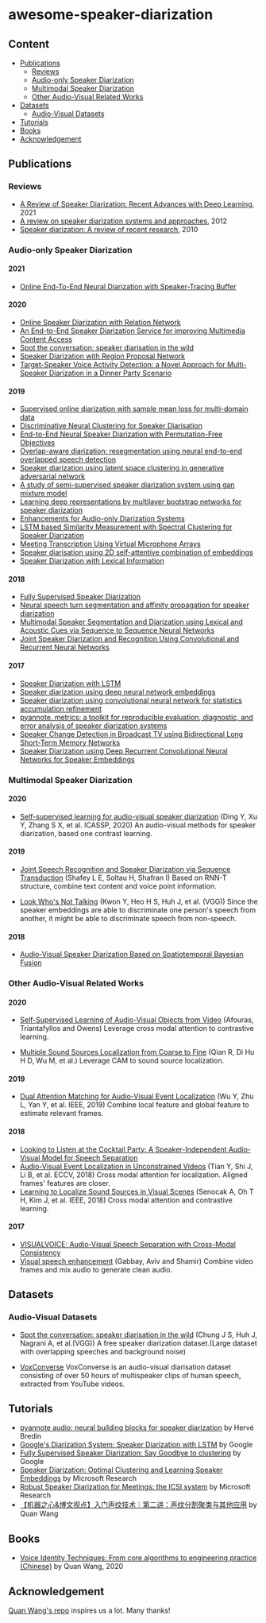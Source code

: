 # awesome-speaker-diarization

## Content
* [Publications](#Publications)
  * [Reviews](#Reviews)
  * [Audio-only Speaker Diarization](#Audio-only-Speaker-Diarization)
  * [Multimodal Speaker Diarization](#Multimodal-Speaker-Diarization)
  * [Other Audio-Visual Related Works](#Other-Audio-Visual-Related-Works)
* [Datasets](#Datasets)
  * [Audio-Visual Datasets](#Audio-Visual-Datasets)
* [Tutorials](#Tutorials)
* [Books](#Books)
* [Acknowledgement](#Acknowledgement)


## Publications

### Reviews
* [A Review of Speaker Diarization: Recent Advances with Deep Learning](https://arxiv.org/pdf/2101.09624.pdf), 2021
* [A review on speaker diarization systems and approaches](https://www.sciencedirect.com/science/article/abs/pii/S0167639312000696), 2012
* [Speaker diarization: A review of recent research](http://www.eurecom.fr/fr/publication/3152/download/mm-publi-3152.pdf), 2010

### Audio-only Speaker Diarization

#### 2021
* [Online End-To-End Neural Diarization with Speaker-Tracing Buffer](https://arxiv.org/pdf/2006.02616v2.pdf)

#### 2020

* [Online Speaker Diarization with Relation Network](https://arxiv.org/abs/2009.08162)
* [An End-to-End Speaker Diarization Service for improving Multimedia Content Access](https://nem-initiative.org/wp-content/uploads/2020/07/1-4-an_end_to_end_speaker_diarization_service_for_improving_multimedia_content_access.pdf)
* [Spot the conversation: speaker diarisation in the wild](https://arxiv.org/abs/2007.01216)
* [Speaker Diarization with Region Proposal Network](https://arxiv.org/abs/2002.06220)
* [Target-Speaker Voice Activity Detection: a Novel Approach for Multi-Speaker Diarization in a Dinner Party Scenario](https://arxiv.org/abs/2005.07272)

#### 2019
* [Supervised online diarization with sample mean loss for multi-domain data](https://arxiv.org/abs/1911.01266)
* [Discriminative Neural Clustering for Speaker Diarisation](https://arxiv.org/abs/1910.09703)
* [End-to-End Neural Speaker Diarization with Permutation-Free Objectives](https://arxiv.org/abs/1909.05952)
* [Overlap-aware diarization: resegmentation using neural end-to-end overlapped speech detection](https://arxiv.org/abs/1910.11646)
* [Speaker diarization using latent space clustering in generative adversarial network](https://arxiv.org/abs/1910.11398)
* [A study of semi-supervised speaker diarization system using gan mixture model](https://arxiv.org/abs/1910.11416)
* [Learning deep representations by multilayer bootstrap networks for speaker diarization](https://arxiv.org/abs/1910.10969)
* [Enhancements for Audio-only Diarization Systems](https://arxiv.org/abs/1909.00082)
* [LSTM based Similarity Measurement with Spectral Clustering for Speaker Diarization](https://arxiv.org/abs/1907.10393)
* [Meeting Transcription Using Virtual Microphone Arrays](https://www.microsoft.com/en-us/research/uploads/prod/2019/05/DenmarkTechReport-5ccb8b095c8f3.pdf)
* [Speaker diarisation using 2D self-attentive combination of embeddings](https://arxiv.org/abs/1902.03190)
* [Speaker Diarization with Lexical Information](https://arxiv.org/abs/2004.06756)

#### 2018
* [Fully Supervised Speaker Diarization](https://arxiv.org/abs/1810.04719)
* [Neural speech turn segmentation and affinity propagation for speaker diarization](https://hal.archives-ouvertes.fr/hal-01912236/)
* [Multimodal Speaker Segmentation and Diarization using Lexical and Acoustic Cues via Sequence to Sequence Neural Networks](https://arxiv.org/abs/1805.10731)
* [Joint Speaker Diarization and Recognition Using Convolutional and Recurrent Neural Networks](https://ieeexplore.ieee.org/abstract/document/8461666)

#### 2017
* [Speaker Diarization with LSTM](https://arxiv.org/abs/1710.10468)
* [Speaker diarization using deep neural network embeddings](http://danielpovey.com/files/2017_icassp_diarization_embeddings.pdf)
* [Speaker diarization using convolutional neural network for statistics accumulation refinement](https://pdfs.semanticscholar.org/35c4/0fde977932d8a3cd24f5a1724c9dbca8b38d.pdf)
* [pyannote. metrics: a toolkit for reproducible evaluation, diagnostic, and error analysis of speaker diarization systems](https://www.isca-speech.org/archive/Interspeech_2017/pdfs/0411.PDF)
* [Speaker Change Detection in Broadcast TV using Bidirectional Long Short-Term Memory Networks](https://pdfs.semanticscholar.org/edff/b62b32ffcc2b5cc846e26375cb300fac9ecc.pdf)
* [Speaker Diarization using Deep Recurrent Convolutional Neural Networks for Speaker Embeddings](https://arxiv.org/abs/1708.02840)

### Multimodal Speaker Diarization

#### 2020
* [Self-supervised learning for audio-visual speaker diarization](https://ieeexplore.ieee.org/abstract/document/9054376) (Ding Y, Xu Y, Zhang S X, et al. ICASSP, 2020) An audio-visual methods for speaker diarization, based one contrast learning.


#### 2019
* [Joint Speech Recognition and Speaker Diarization via Sequence Transduction](https://arxiv.org/abs/1907.05337) (Shafey L E, Soltau H, Shafran I) Based on RNN-T structure, combine text content and voice point information.

* [Look Who's Not Talking](https://arxiv.org/abs/2011.14885) (Kwon Y, Heo H S, Huh J, et al. (VGG)) Since the speaker embeddings are able to discriminate one person's speech from another, it might be able to discriminate speech from non-speech.

#### 2018
* [Audio-Visual Speaker Diarization Based on Spatiotemporal Bayesian Fusion](https://ieeexplore.ieee.org/abstract/document/7807334)



### Other Audio-Visual Related Works
#### 2020
* [Self-Supervised Learning of Audio-Visual Objects from Video](https://arxiv.org/abs/2008.04237) (Afouras, Triantafyllos and Owens) Leverage cross modal attention to contrastive learning.

* [Multiple Sound Sources Localization from Coarse to Fine](https://link.springer.com/content/pdf/10.1007/978-3-030-58565-5_18.pdf) (Qian R, Di Hu H D, Wu M, et al.) Leverage CAM to sound source localization.

#### 2019

* [Dual Attention Matching for Audio-Visual Event Localization](https://openaccess.thecvf.com/content_ICCV_2019/html/Wu_Dual_Attention_Matching_for_Audio-Visual_Event_Localization_ICCV_2019_paper.html) (Wu Y, Zhu L, Yan Y, et al. IEEE, 2019) Combine local feature and global feature to estimate relevant frames.

#### 2018
* [Looking to Listen at the Cocktail Party: A Speaker-Independent Audio-Visual Model for Speech Separation](https://arxiv.org/abs/1804.03619)
* [Audio-Visual Event Localization in Unconstrained Videos](https://openaccess.thecvf.com/content_ECCV_2018/papers/Yapeng_Tian_Audio-Visual_Event_Localization_ECCV_2018_paper.pdf) (Tian Y, Shi J, Li B, et al. ECCV, 2018) Cross modal attention for localization. Aligned frames' features are closer.
* [Learning to Localize Sound Sources in Visual Scenes](https://openaccess.thecvf.com/content_cvpr_2018/html/Senocak_Learning_to_Localize_CVPR_2018_paper.html) (Senocak A, Oh T H, Kim J, et al. IEEE, 2018) Cross modal attention and contrastive learning. 

#### 2017
* [VISUALVOICE: Audio-Visual Speech Separation with Cross-Modal Consistency](https://ieeexplore.ieee.org/abstract/document/7807334)
* [Visual speech enhancement](https://arxiv.org/abs/1711.08789) (Gabbay, Aviv and Shamir) Combine video frames and mix audio to generate clean audio.



## Datasets

### Audio-Visual Datasets
* [Spot the conversation: speaker diarisation in the wild](https://arxiv.org/abs/2007.01216) (Chung J S, Huh J, Nagrani A, et al.(VGG)) A free speaker diarization dataset.(Large dataset with overlapping speeches and background noise)

* [VoxConverse](https://github.com/joonson/voxconverse) VoxConverse is an audio-visual diarisation dataset consisting of over 50 hours of multispeaker clips of human speech, extracted from YouTube videos.

## Tutorials
* [pyannote audio: neural building blocks for speaker diarization](https://www.youtube.com/watch?v=37R_R82lfwA) by Hervé Bredin
* [Google's Diarization System: Speaker Diarization with LSTM](https://www.youtube.com/watch?v=pjxGPZQeeO4) by Google
* [Fully Supervised Speaker Diarization: Say Goodbye to clustering](https://www.youtube.com/watch?v=pGkqwRPzx9U) by Google
* [Speaker Diarization: Optimal Clustering and Learning Speaker Embeddings](https://www.youtube.com/watch?v=vcyB8xb1-ys) by Microsoft Research
* [Robust Speaker Diarization for Meetings: the ICSI system](https://www.youtube.com/watch?v=kEcUcfLmIS0) by Microsoft Research
* [【机器之心&博文视点】入门声纹技术｜第二讲：声纹分割聚类与其他应用](https://www.youtube.com/watch?v=HE9JW8yKYRk) by Quan Wang


## Books
* [Voice Identity Techniques: From core algorithms to engineering practice (Chinese)](https://github.com/wq2012/VoiceIdentityBook) by Quan Wang, 2020

## Acknowledgement

[Quan Wang's repo](https://wq2012.github.io/awesome-diarization/) inspires us a lot. Many thanks!

